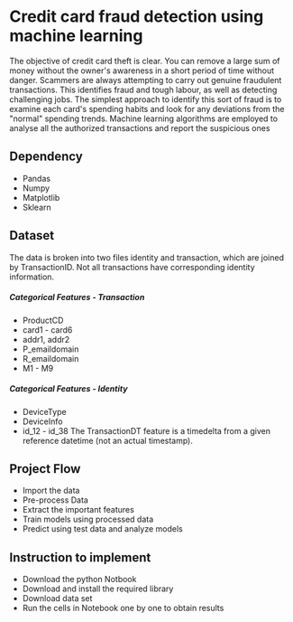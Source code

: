 # Credit card fraud detection using machine learning
The objective of credit card theft is clear. You can remove a large sum of money without the owner's awareness in a short period of time without danger. Scammers are always attempting to carry out genuine fraudulent transactions. This identifies fraud and tough labour, as well as detecting challenging jobs. The simplest approach to identify this sort of fraud is to examine each card's spending habits and look for any deviations from the "normal" spending trends. Machine learning algorithms are employed to analyse all the authorized transactions and report the suspicious ones
## Dependency
* Pandas
* Numpy 
* Matplotlib
* Sklearn
## Dataset
The data is broken into two files identity and transaction, which are joined by TransactionID. Not all transactions have corresponding identity information.
##### Categorical Features - Transaction
* ProductCD
* card1 - card6
* addr1, addr2
* P_emaildomain
* R_emaildomain
* M1 - M9
##### Categorical Features - Identity
* DeviceType
* DeviceInfo
* id_12 - id_38
The TransactionDT feature is a timedelta from a given reference datetime (not an actual timestamp).
## Project Flow
- Import the data 
- Pre-process Data
- Extract the important features
- Train models using processed data
- Predict using test data and analyze models
## Instruction to implement
- Download the python Notbook
- Download and install the required library
- Download data set
- Run the cells in Notebook one by one to obtain results
